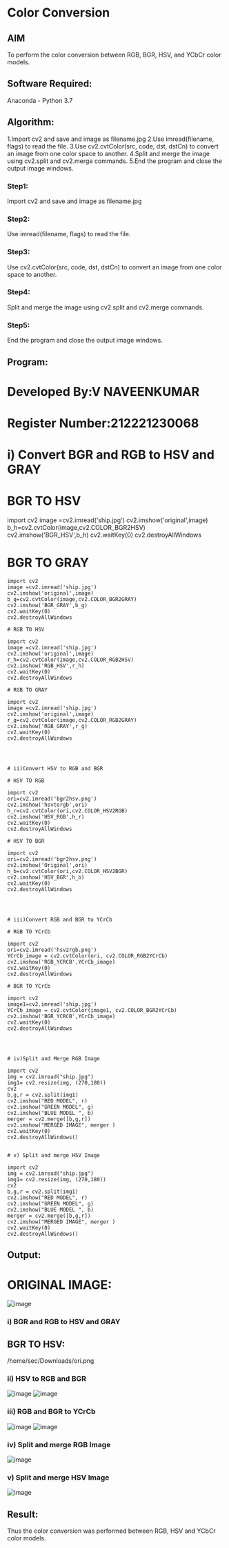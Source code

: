 # Color Conversion
## AIM
To perform the color conversion between RGB, BGR, HSV, and YCbCr color models.

## Software Required:
Anaconda - Python 3.7
## Algorithm:
1.Import cv2 and save and image as filename.jpg
2.Use imread(filename, flags) to read the file.
3.Use cv2.cvtColor(src, code, dst, dstCn) to convert an image from one color space to another.
4.Split and merge the image using cv2.split and cv2.merge commands.
5.End the program and close the output image windows.
### Step1:
Import cv2 and save and image as filename.jpg

### Step2:
Use imread(filename, flags) to read the file.

### Step3:
Use cv2.cvtColor(src, code, dst, dstCn) to convert an image from one color space to another.

### Step4:
Split and merge the image using cv2.split and cv2.merge commands.

### Step5:
End the program and close the output image windows.

## Program:
# Developed By:V NAVEENKUMAR
# Register Number:212221230068
# i) Convert BGR and RGB to HSV and GRAY
# BGR TO HSV

import cv2
image =cv2.imread('ship.jpg')
cv2.imshow('original',image)
b_h=cv2.cvtColor(image,cv2.COLOR_BGR2HSV)
cv2.imshow('BGR_HSV',b_h)
cv2.waitKey(0)
cv2.destroyAllWindows

# BGR TO GRAY
~~~
import cv2
image =cv2.imread('ship.jpg')
cv2.imshow('original',image)
b_g=cv2.cvtColor(image,cv2.COLOR_BGR2GRAY)
cv2.imshow('BGR_GRAY',b_g)
cv2.waitKey(0)
cv2.destroyAllWindows

# RGB TO HSV

import cv2
image =cv2.imread('ship.jpg')
cv2.imshow('original',image)
r_h=cv2.cvtColor(image,cv2.COLOR_RGB2HSV)
cv2.imshow('RGB_HSV',r_h)
cv2.waitKey(0)
cv2.destroyAllWindows

# RGB TO GRAY

import cv2
image =cv2.imread('ship.jpg')
cv2.imshow('original',image)
r_g=cv2.cvtColor(image,cv2.COLOR_RGB2GRAY)
cv2.imshow('RGB_GRAY',r_g)
cv2.waitKey(0)
cv2.destroyAllWindows




# ii)Convert HSV to RGB and BGR

# HSV TO RGB

import cv2
ori=cv2.imread('bgr2hsv.png')
cv2.imshow('hsvtorgb',ori)
h_r=cv2.cvtColor(ori,cv2.COLOR_HSV2RGB)
cv2.imshow('HSV_RGB',h_r)
cv2.waitKey(0)
cv2.destroyAllWindows

# HSV TO BGR

import cv2
ori=cv2.imread('bgr2hsv.png')
cv2.imshow('Original',ori)
h_b=cv2.cvtColor(ori,cv2.COLOR_HSV2BGR)
cv2.imshow('HSV_BGR',h_b)
cv2.waitKey(0)
cv2.destroyAllWindows




# iii)Convert RGB and BGR to YCrCb

# RGB TO YCrCb

import cv2
ori=cv2.imread('hsv2rgb.png')
YCrCb_image = cv2.cvtColor(ori, cv2.COLOR_RGB2YCrCb)
cv2.imshow('RGB_YCRCB',YCrCb_image)
cv2.waitKey(0)
cv2.destroyAllWindows

# BGR TO YCrCb

import cv2
image1=cv2.imread('ship.jpg')
YCrCb_image = cv2.cvtColor(image1, cv2.COLOR_BGR2YCrCb)
cv2.imshow('BGR_YCRCB',YCrCb_image)
cv2.waitKey(0)
cv2.destroyAllWindows




# iv)Split and Merge RGB Image

import cv2
img = cv2.imread("ship.jpg")
img1= cv2.resize(img, (270,180))
cv2
b,g,r = cv2.split(img1)
cv2.imshow("RED MODEL", r)
cv2.imshow("GREEN MODEL", g)
cv2.imshow("BLUE MODEL ", b)
merger = cv2.merge([b,g,r])
cv2.imshow("MERGED IMAGE", merger )
cv2.waitKey(0)
cv2.destroyAllWindows()


# v) Split and merge HSV Image

import cv2
img = cv2.imread("ship.jpg")
img1= cv2.resize(img, (270,180))
cv2
b,g,r = cv2.split(img1)
cv2.imshow("RED MODEL", r)
cv2.imshow("GREEN MODEL", g)
cv2.imshow("BLUE MODEL ", b)
merger = cv2.merge([b,g,r])
cv2.imshow("MERGED IMAGE", merger )
cv2.waitKey(0)
cv2.destroyAllWindows()
~~~
## Output:
# ORIGINAL IMAGE:
![image](https://user-images.githubusercontent.com/94165322/231366900-7756e75b-fb89-4149-b064-6460d673eae0.png)

### i) BGR and RGB to HSV and GRAY
## BGR TO HSV:
/home/sec/Downloads/ori.png
### ii) HSV to RGB and BGR
![image](https://github.com/Naveenvetrivel/Color-Conversion/assets/94165322/b8d55f4d-cad7-47e7-937e-03dda6a12cd3)
![image](https://github.com/Naveenvetrivel/Color-Conversion/assets/94165322/c9d365e2-3002-4eeb-bb90-f25a9db86453)

### iii) RGB and BGR to YCrCb
![image](https://github.com/Naveenvetrivel/Color-Conversion/assets/94165322/2b9f233e-3aea-444e-8527-6e4ea1397ae6)
![image](https://github.com/Naveenvetrivel/Color-Conversion/assets/94165322/42c64a21-fa84-408f-8a69-ffc33f1a9d09)

### iv) Split and merge RGB Image
![image](https://github.com/Naveenvetrivel/Color-Conversion/assets/94165322/afbc9e1e-b309-4353-b308-b85f76ab4925)

### v) Split and merge HSV Image
![image](https://github.com/Naveenvetrivel/Color-Conversion/assets/94165322/85309b5b-39b0-4535-b394-920ae0a196be)

## Result:
Thus the color conversion was performed between RGB, HSV and YCbCr color models.
